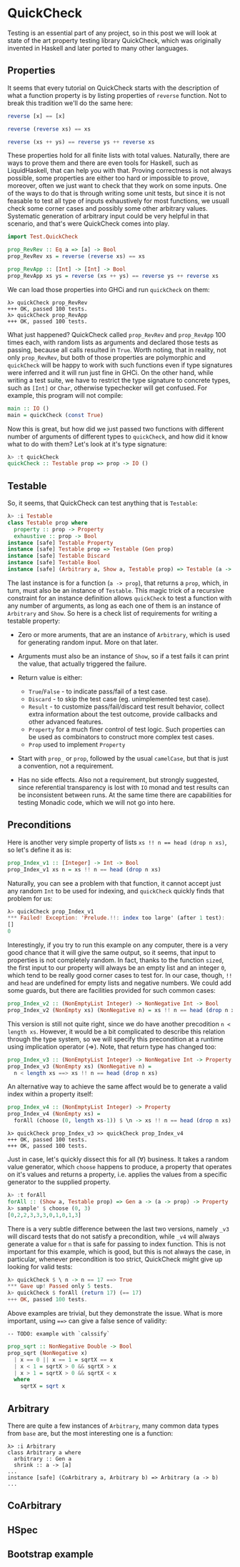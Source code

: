 # QuickCheck

Testing is an essential part of any project, so in this post we will look at
state of the art property testing library QuickCheck, which was originally
invented in Haskell and later ported to many other languages.

## Properties

It seems that every tutorial on QuickCheck starts with the description of what a
function property is by listing properties of `reverse` function. Not to break
this tradition we'll do the same here:

```haskell
reverse [x] == [x]

reverse (reverse xs) == xs

reverse (xs ++ ys) == reverse ys ++ reverse xs
```

These properties hold for all finite lists with total values. Naturally, there
are ways to prove them and there are even tools for Haskell, such as
LiquidHaskell, that can help you with that. Proving correctness is not always
possible, some properties are either too hard or impossible to prove, moreover,
often we just want to check that they work on some inputs. One of the ways to do
that is through writing some unit tests, but since it is not feasable to test
all type of inputs exhaustively for most functions, we usuall check some corner
cases and possibly some other arbitrary values. Systematic generation of
arbitrary input could be very helpful in that scenario, and that's were
QuickCheck comes into play.

```haskell
import Test.QuickCheck

prop_RevRev :: Eq a => [a] -> Bool
prop_RevRev xs = reverse (reverse xs) == xs

prop_RevApp :: [Int] -> [Int] -> Bool
prop_RevApp xs ys = reverse (xs ++ ys) == reverse ys ++ reverse xs
```

We can load those properties into GHCi and run `quickCheck` on them:

```
λ> quickCheck prop_RevRev
+++ OK, passed 100 tests.
λ> quickCheck prop_RevApp
+++ OK, passed 100 tests.
```

What just happened? QuickCheck called `prop_RevRev` and `prop_RevApp` 100 times
each, with random lists as arguments and declared those tests as passing,
because all calls resulted in `True`. Worth noting, that in reality, not only
`prop_RevRev`, but both of those properties are polymorphic and `quickCheck`
will be happy to work with such functions even if type signatures were inferred
and it will run just fine in GHCi. On the other hand, while writing a test
suite, we have to restrict the type signature to concrete types, such as `[Int]`
or `Char`, otherwise typechecker will get confused. For example, this program
will not compile:

```haskell
main :: IO ()
main = quickCheck (const True)
```

Now this is great, but how did we just passed two functions with different
number of arguments of different types to `quickCheck`, and how did it know what
to do with them? Let's look at it's type signature:

```haskell
λ> :t quickCheck
quickCheck :: Testable prop => prop -> IO ()
```

## Testable

So, it seems, that QuickCheck can test anything that is `Testable`:

```haskell
λ> :i Testable
class Testable prop where
  property :: prop -> Property
  exhaustive :: prop -> Bool
instance [safe] Testable Property
instance [safe] Testable prop => Testable (Gen prop)
instance [safe] Testable Discard
instance [safe] Testable Bool
instance [safe] (Arbitrary a, Show a, Testable prop) => Testable (a -> prop)
```

The last instance is for a function (`a -> prop`), that returns a `prop`, which,
in turn, must also be an instance of `Testable`. This magic trick of a recursive
constraint for an instance definition allows `quickCheck` to test a function
with any number of arguments, as long as each one of them is an instance of
`Arbitrary` and `Show`. So here is a check list of requirements for writing a
testable property:

* Zero or more aruments, that are an instance of `Arbitrary`, which is used for
  generating random input. More on that later.
* Arguments must also be an instance of `Show`, so if a test fails it can print
  the value, that actually triggered the failure.
* Return value is either:

  * `True`/`False` - to indicate pass/fail of a test case.
  * `Discard` - to skip the test case (eg. unimplemented test case).
  * `Result` - to customize pass/fail/discard test result behavior, collect
    extra information about the test outcome, provide callbacks and other
    advanced features.
  * `Property` for a much finer control of test logic. Such properties can be
    used as combinators to construct more complex test cases.
  * `Prop` used to implement `Property`
  
* Start with `prop_` or `prop`, followed by the usual `camelCase`, but
  that is just a convention, not a requirement.
* Has no side effects. Also not a requirement, but strongly suggested, since
  referential transparency is lost with `IO` monad and test results can be
  inconsistent between runs. At the same time there are capabilities for testing
  Monadic code, which we will not go into here.


## Preconditions

Here is another very simple property of lists `xs !! n == head (drop n xs)`,
so let's define it as is:

```haskell
prop_Index_v1 :: [Integer] -> Int -> Bool
prop_Index_v1 xs n = xs !! n == head (drop n xs)
```

Naturally, you can see a problem with that function, it cannot accept just any
random `Int` to be used for indexing, and `quickCheck` quickly finds
that problem for us:

```haskell
λ> quickCheck prop_Index_v1
*** Failed! Exception: 'Prelude.!!: index too large' (after 1 test): 
[]
0
```

Interestingly, if you try to run this example on any computer, there is a very
good chance that it will give the same output, so it seems, that input to
properties is not completely random. In fact, thanks to the function `sized`,
the first input to our property will always be an empty list and an integer `0`,
which tend to be really good corner cases to test for. In our case, though, `!!`
and `head` are undefined for empty lists and negative numbers. We could add some
guards, but there are facilities provided for such common cases:

```haskell
prop_Index_v2 :: (NonEmptyList Integer) -> NonNegative Int -> Bool
prop_Index_v2 (NonEmpty xs) (NonNegative n) = xs !! n == head (drop n xs)
```

This version is still not quite right, since we do have another precodition
`n < length xs`. However, it would be a bit complicated to describe this relation 
through the type system, so we will specify this precondition at a runtime using
implication operator (⇒). Note, that return type has changed too:

```haskell
prop_Index_v3 :: (NonEmptyList Integer) -> NonNegative Int -> Property
prop_Index_v3 (NonEmpty xs) (NonNegative n) =
  n < length xs ==> xs !! n == head (drop n xs)
```

An alternative way to achieve the same affect would be to generate a valid index
within a property itself:

```haskell
prop_Index_v4 :: (NonEmptyList Integer) -> Property
prop_Index_v4 (NonEmpty xs) =
  forAll (choose (0, length xs-1)) $ \n -> xs !! n == head (drop n xs)
```

```
λ> quickCheck prop_Index_v3 >> quickCheck prop_Index_v4
+++ OK, passed 100 tests.
+++ OK, passed 100 tests.
```

Just in case, let's quickly dissect this for all (∀) business. It takes a random
value generator, which `choose` happens to produce, a property that operates on it's
values and returns a property, i.e. applies the values from a specific generator
to the supplied property.

```haskell
λ> :t forAll
forAll :: (Show a, Testable prop) => Gen a -> (a -> prop) -> Property
λ> sample' $ choose (0, 3)
[0,2,2,3,3,3,0,1,0,1,3]
```

There is a very subtle difference between the last two versions, namely `_v3`
will discard tests that do not satisfy a precondition, while `_v4` will always
generate a value for `n` that is safe for passing to index function. This is not
important for this example, which is good, but this is not always the case, in
particular, whenever precondition is too strict, QuickCheck might give up
looking for valid tests:

```haskell
λ> quickCheck $ \ n -> n == 17 ==> True
*** Gave up! Passed only 5 tests.
λ> quickCheck $ forAll (return 17) (== 17)
+++ OK, passed 100 tests.
```

Above examples are trivial, but they demonstrate the issue. What is more
important, using `==>` can give a false sence of validity:


```
-- TODO: example with `calssify`
```





```haskell
prop_sqrt :: NonNegative Double -> Bool
prop_sqrt (NonNegative x)
  | x == 0 || x == 1 = sqrtX == x
  | x < 1 = sqrtX > 0 && sqrtX > x
  | x > 1 = sqrtX > 0 && sqrtX < x
  where
    sqrtX = sqrt x
```


## Arbitrary

There are quite a few instances of `Arbitrary`, many common data types from
`base` are, but the most interesting one is a function:

```
λ> :i Arbitrary
class Arbitrary a where
  arbitrary :: Gen a
  shrink :: a -> [a]
...
instance [safe] (CoArbitrary a, Arbitrary b) => Arbitrary (a -> b)
...
```


## CoArbitrary


## HSpec


## Bootstrap example
